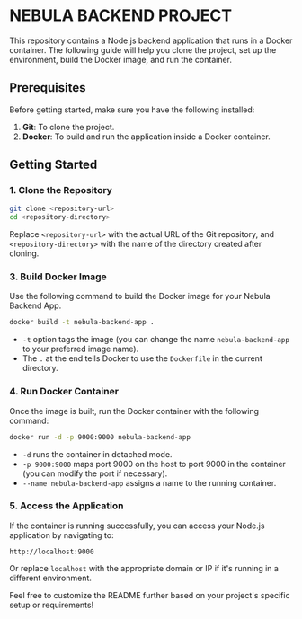 # NEBULA BACKEND PROJECT

This repository contains a Node.js backend application that runs in a Docker container. The following guide will help you clone the project, set up the environment, build the Docker image, and run the container.

## Prerequisites

Before getting started, make sure you have the following installed:

1. **Git**: To clone the project.
2. **Docker**: To build and run the application inside a Docker container.

## Getting Started

### 1. Clone the Repository

```bash
git clone <repository-url>
cd <repository-directory>
```

Replace `<repository-url>` with the actual URL of the Git repository, and `<repository-directory>` with the name of the directory created after cloning.


### 3. Build Docker Image

Use the following command to build the Docker image for your Nebula Backend App.

```bash
docker build -t nebula-backend-app .
```

- `-t` option tags the image (you can change the name `nebula-backend-app` to your preferred image name).
- The `.` at the end tells Docker to use the `Dockerfile` in the current directory.

### 4. Run Docker Container

Once the image is built, run the Docker container with the following command:

```bash
docker run -d -p 9000:9000 nebula-backend-app
```

- `-d` runs the container in detached mode.
- `-p 9000:9000` maps port 9000 on the host to port 9000 in the container (you can modify the port if necessary).
- `--name nebula-backend-app` assigns a name to the running container.


### 5. Access the Application

If the container is running successfully, you can access your Node.js application by navigating to:

```
http://localhost:9000
```

Or replace `localhost` with the appropriate domain or IP if it's running in a different environment.

Feel free to customize the README further based on your project's specific setup or requirements!
